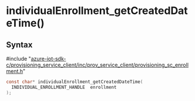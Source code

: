 # individualEnrollment_getCreatedDateTime()

## Syntax

\#include "[azure-iot-sdk-c/provisioning_service_client/inc/prov_service_client/provisioning_sc_enrollment.h](../iot-c-ref-provisioning-sc-enrollment-h.md)"  
```C
const char* individualEnrollment_getCreatedDateTime(
  INDIVIDUAL_ENROLLMENT_HANDLE  enrollment
);
```

